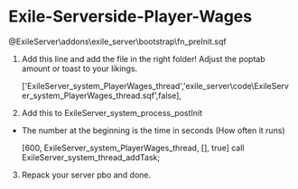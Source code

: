 # Exile-Serverside-Player-Wages


\@ExileServer\addons\exile_server\bootstrap\fn_preInit.sqf

1. Add this line and add the file in the right folder! Adjust the poptab amount or toast to your likings.

    ['ExileServer_system_PlayerWages_thread','exile_server\code\ExileServer_system_PlayerWages_thread.sqf',false],

2. Add this to ExileServer_system_process_postInit
- The number at the beginning is the time in seconds (How often it runs)

    [600, ExileServer_system_PlayerWages_thread, [], true] call ExileServer_system_thread_addTask;

3. Repack your server pbo and done.
